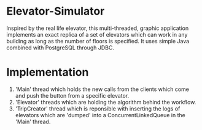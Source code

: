 # Elevator-Simulator
Inspired by the real life elevator, this multi-threaded, graphic application implements an exact replica of a set of elevators which can work in any building as long as the number
of floors is specified. It uses simple Java combined with PostgreSQL through JDBC.

# Implementation
1. 'Main' thread which holds the new calls from the clients which come and push the button from a specific elevator.
2. 'Elevator' threads which are holding the algorithm behind the workflow.
3. 'TripCreator' thread which is reponsible with inserting the logs of elevators which are 'dumped' into a ConcurrentLinkedQueue in the 'Main' thread.

